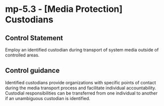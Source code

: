 # mp-5.3 - \[Media Protection\] Custodians

## Control Statement

Employ an identified custodian during transport of system media outside of controlled areas.

## Control guidance

Identified custodians provide organizations with specific points of contact during the media transport process and facilitate individual accountability. Custodial responsibilities can be transferred from one individual to another if an unambiguous custodian is identified.
